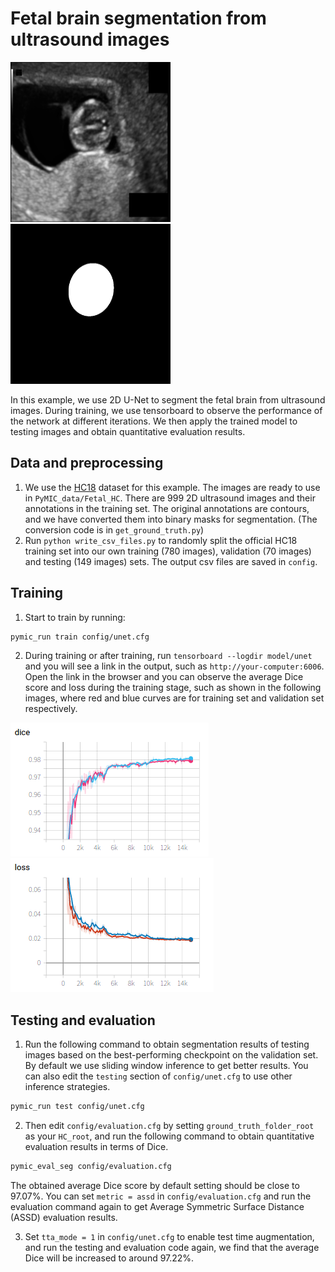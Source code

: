 # Fetal brain segmentation from ultrasound images

<img src="./picture/001_HC.png" width="256" height="256"/> <img src="./picture/001_HC_seg.png" width="256" height="256"/>

In this example, we use 2D U-Net to segment the fetal brain from ultrasound images. During training, we use tensorboard to observe the performance of the network at different iterations. We then apply the trained model to testing images and obtain quantitative evaluation results.


## Data and preprocessing
1. We use the [HC18][hc18_link] dataset for this example. The images are ready to use in `PyMIC_data/Fetal_HC`. There are 999 2D ultrasound images and their annotations in the training set.  The original annotations are contours, and we have converted them into binary masks for segmentation. (The conversion code is in `get_ground_truth.py`)
2. Run `python write_csv_files.py` to randomly split the official HC18 training set into our own training (780 images), validation (70 images) and testing (149 images) sets. The output csv files are saved in `config`.

[hc18_link]:https://hc18.grand-challenge.org/

## Training
1. Start to train by running:
 
```bash
pymic_run train config/unet.cfg
```

2. During training or after training, run `tensorboard --logdir model/unet` and you will see a link in the output, such as `http://your-computer:6006`. Open the link in the browser and you can observe the average Dice score and loss during the training stage, such as shown in the following images, where red and blue curves are for training set and validation set respectively. 

![avg_dice](./picture/train_avg_dice.png)
![avg_loss](./picture/train_avg_loss.png)

## Testing and evaluation
1. Run the following command to obtain segmentation results of testing images based on the best-performing checkpoint on the validation set. By default we use sliding window inference to get better results. You can also edit the `testing` section of `config/unet.cfg` to use other inference strategies.

```bash
pymic_run test config/unet.cfg
```

2. Then edit `config/evaluation.cfg` by setting `ground_truth_folder_root` as your `HC_root`, and run the following command to obtain quantitative evaluation results in terms of Dice. 

```bash
pymic_eval_seg config/evaluation.cfg
```

The obtained average Dice score by default setting should be close to 97.07%. You can set `metric = assd` in `config/evaluation.cfg` and run the evaluation command again to get Average Symmetric Surface Distance (ASSD) evaluation results. 

3. Set `tta_mode = 1` in `config/unet.cfg` to enable test time augmentation, and run the testing and evaluation code again, we find that the average Dice will be increased to around 97.22%.

